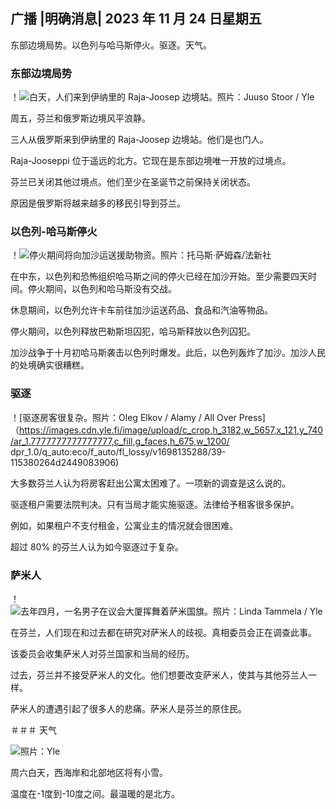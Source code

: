 ## 广播 \|明确消息\| 2023 年 11 月 24 日星期五

东部边境局势。以色列与哈马斯停火。驱逐。天气。

### 东部边境局势

！![白天，人们来到伊纳里的 Raja-Joosep 边境站。照片：Juuso Stoor / Yle](https://images.cdn.yle.fi/image/upload/c_crop,h_3368,w_5986,x_0,y_0/ar_1.7777777777777777,c_fill,g_faces,h_675,w_1200/dpr_1.0/q_auto:eco/f_auto/fl_lossy/v1700827102/39-120618465608fd4818b7)

周五，芬兰和俄罗斯边境风平浪静。

三人从俄罗斯来到伊纳里的 Raja-Joosep 边境站。他们是也门人。

Raja-Jooseppi 位于遥远的北方。它现在是东部边境唯一开放的过境点。

芬兰已关闭其他过境点。他们至少在圣诞节之前保持关闭状态。

原因是俄罗斯将越来越多的移民引导到芬兰。

### 以色列-哈马斯停火

！![停火期间将向加沙运送援助物资。照片：托马斯·萨姆森/法新社](https://images.cdn.yle.fi/image/upload/c_crop,h_2879,w_5119,x_0,y_533/ar_1.777777777777777,c_fill,g_faces,h_675,w_1200/dpr_1.0/q_auto:eco/f_auto/fl_lossy/v1700822253/39-120580865603d3467a7a)

在中东，以色列和恐怖组织哈马斯之间的停火已经在加沙开始。至少需要四天时间。停火期间，以色列和哈马斯没有交战。

休息期间，以色列允许卡车前往加沙运送药品、食品和汽油等物品。

停火期间，以色列释放巴勒斯坦囚犯，哈马斯释放以色列囚犯。

加沙战争于十月初哈马斯袭击以色列时爆发。此后，以色列轰炸了加沙。加沙人民的处境确实很糟糕。

### 驱逐

！[驱逐房客很复杂。照片：Oleg Elkov / Alamy / All Over Press]（https://images.cdn.yle.fi/image/upload/c_crop,h_3182,w_5657,x_121,y_740/ar_1.7777777777777777,c_fill,g_faces,h_675,w_1200/ dpr_1.0/q_auto:eco/f_auto/fl_lossy/v1698135288/39-115380264d2449083906)

大多数芬兰人认为将房客赶出公寓太困难了。一项新的调查是这么说的。

驱逐租户需要法院判决。只有当局才能实施驱逐。法律给予租客很多保护。

例如，如果租户不支付租金，公寓业主的情况就会很困难。

超过 80% 的芬兰人认为如今驱逐过于复杂。

### 萨米人

！![去年四月，一名男子在议会大厦挥舞着萨米国旗。照片：Linda Tammela / Yle](https://images.cdn.yle.fi/image/upload/c_crop,h_659,w_1173,x_0,y_133/ar_1.7777777777777777,c_fill,g_faces,h_675,w_1200/dpr_1.0/q_auto:eco/f_auto/fl_lossy/v1693572536/39-10986686437da2797694)

在芬兰，人们现在和过去都在研究对萨米人的歧视。真相委员会正在调查此事。

该委员会收集萨米人对芬兰国家和当局的经历。

过去，芬兰并不接受萨米人的文化。他们想要改变萨米人，使其与其他芬兰人一样。

萨米人的遭遇引起了很多人的悲痛。萨米人是芬兰的原住民。

＃＃＃ 天气

![照片：Yle](https://images.cdn.yle.fi/image/upload/c_crop,h_1080,w_1919,x_0,y_0/ar_1.7777777777777777,c_fill,g_faces,h_675,w_1200/dpr_1.0/q_auto:eco/f_auto/fl_lossy/v1700835658/39-12063856560b12785459)

周六白天，西海岸和北部地区将有小雪。

温度在-1度到-10度之间。最温暖的是北方。